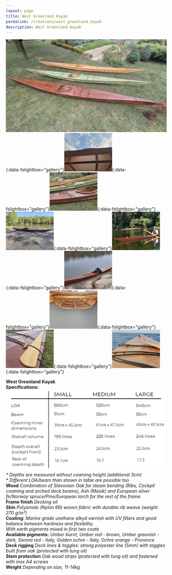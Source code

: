 ```yaml
---
layout: page
title: West Greenland Kayak
permalink: /creations/west_greenland_kayak
description: West Greenland Kayak
---
```


[![greenland_kayak_01](/assets/images/creations/wg/wg_01_s.jpg)](/assets/images/creations/wg/wg_01.jpg){:data-fslightbox="gallery"}[![greenland_kayak_03](/assets/images/creations/wg/wg_03_s.jpg)](/assets/images/creations/wg/wg_03.jpg){:data-fslightbox="gallery"}[![greenland_kayak_02](/assets/images/creations/wg/wg_02_s.jpg)](/assets/images/creations/wg/wg_02.jpg){:data-fslightbox="gallery"}[![greenland_kayak_04](/assets/images/creations/wg/wg_04_s.jpg)](/assets/images/creations/wg/wg_04.jpg){:data-fslightbox="gallery"}[![greenland_kayak_05](/assets/images/creations/wg/wg_05_s.jpg)](/assets/images/creations/wg/wg_05.jpg){:data-fslightbox="gallery"}[![greenland_kayak_06](/assets/images/creations/wg/wg_06_s.jpg)](/assets/images/creations/wg/wg_06.jpg){:data-fslightbox="gallery"}[![greenland_kayak_07](/assets/images/creations/wg/wg_07_s.jpg)](/assets/images/creations/wg/wg_07.jpg){:data-fslightbox="gallery"}[![greenland_kayak_08](/assets/images/creations/wg/wg_08_s.jpg)](/assets/images/creations/wg/wg_08.jpg){:data-fslightbox="gallery"}[![greenland_kayak_09](/assets/images/creations/wg/wg_09_s.jpg)](/assets/images/creations/wg/wg_09.jpg){:data-fslightbox="gallery"}

**West Greenland Kayak**<br />
**Specifications:**<br />
![wg_spec](/assets/images/creations/wg/wg_spec.jpg)
_* Depths are measured without coaming height (additional 3cm)_<br />
_* Different LOA/beam than shown in table are possible too_<br />
**Wood**
_Combination of Slavonian Oak for steam bending (Ribs, Cockpit coaming and arched deck beams), Ash (Masik) and European silver fir/Norway spruce/Pine/European larch for the rest of the frame._<br />
**Frame finish**
_Decking oil_<br />
**Skin**
_Polyamide (Nylon 66) woven fabric with durable rib weave (weight: 270 g/m²)_<br />
**Coating:**
_Marine grade urethane alkyd varnish with UV filters and good balance between hardness and flexibility._<br />
_With earth pigments mixed in first two coats_<br />
**Available pigments:**
_Umber burnt, Umber red - brown, Umber greenish - dark, Sienna red - Italy, Golden ochre - Italy, Ochre orange - Provence_<br />
**Deck rigging**
_Deck lines & toggles: strong polyester line (5mm) with toggles built from oak (protected with tung oil)_<br />
**Stem protection**
_Oak wood strips (protected with tung oil) and fastened with inox A4 screws_<br />
**Weight**
_Depending on size, 11-14kg_<br />